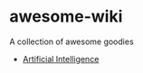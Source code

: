 # awesome-wiki
A collection of awesome goodies

- [Artificial Intelligence](https://github.com/connected-bsamadi/awesome-wiki/blob/master/awesome-artificial-intelligence.md)
